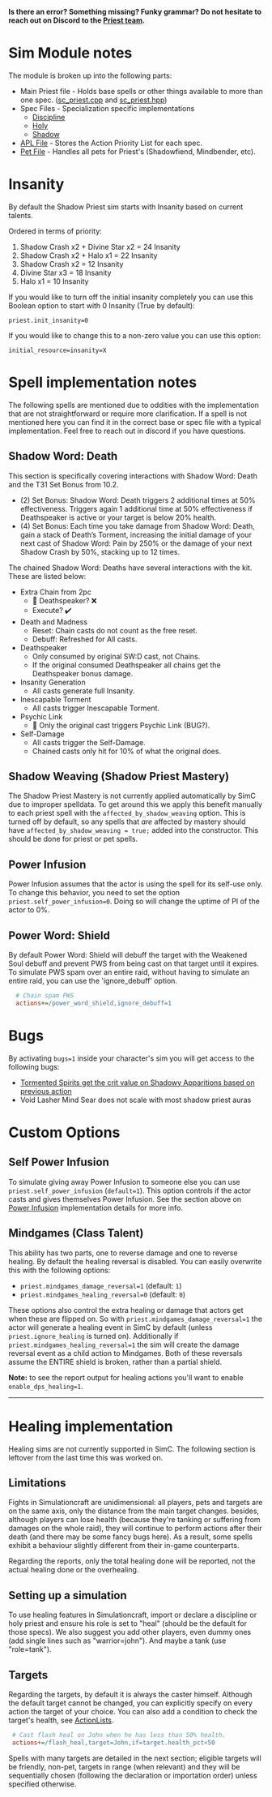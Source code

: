**Is there an error? Something missing? Funky grammar? Do not hesitate to reach out on Discord to the [Priest team](https://github.com/orgs/simulationcraft/teams/priest/members).**

# Sim Module notes
The module is broken up into the following parts:
- Main Priest file - Holds base spells or other things available to more than one spec. ([sc_priest.cpp](https://github.com/simulationcraft/simc/blob/dragonflight/engine/class_modules/priest/sc_priest.cpp) and [sc_priest.hpp](https://github.com/simulationcraft/simc/blob/dragonflight/engine/class_modules/priest/sc_priest.hpp))
- Spec Files - Specialization specific implementations
  - [Discipline](https://github.com/simulationcraft/simc/blob/dragonflight/engine/class_modules/priest/sc_priest_discipline.cpp)
  - [Holy](https://github.com/simulationcraft/simc/blob/dragonflight/engine/class_modules/priest/sc_priest_holy.cpp)
  - [Shadow](https://github.com/simulationcraft/simc/blob/dragonflight/engine/class_modules/priest/sc_priest_shadow.cpp)
- [APL File](https://github.com/simulationcraft/simc/blob/dragonflight/engine/class_modules/apl/apl_priest.cpp) - Stores the Action Priority List for each spec.
- [Pet File](https://github.com/simulationcraft/simc/blob/dragonflight/engine/class_modules/priest/sc_priest_pets.cpp) - Handles all pets for Priest's (Shadowfiend, Mindbender, etc).

# Insanity
By default the Shadow Priest sim starts with Insanity based on current talents. 

Ordered in terms of priority:
1. Shadow Crash x2 + Divine Star x2 = 24 Insanity
2. Shadow Crash x2 + Halo x1 = 22 Insanity
3. Shadow Crash x2 = 12 Insanity
4. Divine Star x3 = 18 Insanity
5. Halo x1 = 10 Insanity

If you would like to turn off the initial insanity completely you can use this Boolean option to start with 0 Insanity (True by default):
```
priest.init_insanity=0
```

If you would like to change this to a non-zero value you can use this option:
```
initial_resource=insanity=X
```

# Spell implementation notes
The following spells are mentioned due to oddities with the implementation that are not straightforward or require more clarification. If a spell is not mentioned here you can find it in the correct base or spec file with a typical implementation. Feel free to reach out in discord if you have questions.

## Shadow Word: Death
This section is specifically covering interactions with Shadow Word: Death and the T31 Set Bonus from 10.2.

- (2) Set Bonus: Shadow Word: Death triggers 2 additional times at 50% effectiveness. Triggers again 1 additional time at 50% effectiveness if Deathspeaker is active or your target is below 20% health.
- (4) Set Bonus: Each time you take damage from Shadow Word: Death, gain a stack of Death’s Torment, increasing the initial damage of your next cast of Shadow Word: Pain by 250% or the damage of your next Shadow Crash by 50%, stacking up to 12 times.

The chained Shadow Word: Deaths have several interactions with the kit. These are listed below:
- Extra Chain from 2pc
  - 🚧 Deathspeaker? ❌ 
  - Execute? ✔️ 
- Death and Madness
  - Reset: Chain casts do not count as the free reset.
  - Debuff: Refreshed for All casts.
- Deathspeaker
  - Only consumed by original SW:D cast, not Chains.
  - If the original consumed Deathspeaker all chains get the Deathspeaker bonus damage.
- Insanity Generation
  - All casts generate full Insanity.
- Inescapable Torment
  - All casts trigger Inescapable Torment.
- Psychic Link
  - 🚧 Only the original cast triggers Psychic Link (BUG?).
- Self-Damage
  - All casts trigger the Self-Damage.
  - Chained casts only hit for 10% of what the original does.

## Shadow Weaving (Shadow Priest Mastery)
The Shadow Priest Mastery is not currently applied automatically by SimC due to improper spelldata. To get around this we apply this benefit manually to each priest spell with the `affected_by_shadow_weaving` option. This is turned off by default, so any spells that _are_ affected by mastery should have `affected_by_shadow_weaving = true;` added into the constructor. This should be done for priest or pet spells.

## Power Infusion
Power Infusion assumes that the actor is using the spell for its self-use only. To change this behavior, you need to set the option `priest.self_power_infusion=0`. Doing so will change the uptime of PI of the actor to 0%.

## Power Word: Shield
By default Power Word: Shield will debuff the target with the Weakened Soul debuff and prevent PWS from being cast on that target until it expires. To simulate PWS spam over an entire raid, without having to simulate an entire raid, you can use the 'ignore\_debuff' option.
```ini
  # Chain spam PWS
  actions+=/power_word_shield,ignore_debuff=1
```

# Bugs
By activating `bugs=1` inside your character's sim you will get access to the following bugs:
- [Tormented Spirits get the crit value on Shadowy Apparitions based on previous action](https://github.com/SimCMinMax/WoW-BugTracker/issues/1097)
- Void Lasher Mind Sear does not scale with most shadow priest auras

# Custom Options
## Self Power Infusion
To simulate giving away Power Infusion to someone else you can use `priest.self_power_infusion` (`default=1`). This option controls if the actor casts and gives themselves Power Infusion. See the section above on [Power Infusion](Priests#power-infusion) implementation details for more info.

## Mindgames (Class Talent)
This ability has two parts, one to reverse damage and one to reverse healing. By default the healing reversal is disabled. You can easily overwrite this with the following options:

- `priest.mindgames_damage_reversal=1` (default: `1`)
- `priest.mindgames_healing_reversal=0` (default: `0`)

These options also control the extra healing or damage that actors get when these are flipped on. So with `priest.mindgames_damage_reversal=1` the actor will generate a healing event in SimC by default (unless `priest.ignore_healing` is turned on). Additionally if `priest.mindgames_healing_reversal=1` the sim will create the damage reversal event as a child action to Mindgames. Both of these reversals assume the ENTIRE shield is broken, rather than a partial shield.

**Note:** to see the report output for healing actions you'll want to enable `enable_dps_healing=1`.

***

# Healing implementation
Healing sims are not currently supported in SimC. The following section is leftover from the last time this was worked on.

## Limitations
Fights in Simulationcraft are unidimensional: all players, pets and targets are on the same axis, only the distance from the main target changes. besides, although players can lose health (because they're tanking or suffering from damages on the whole raid), they will continue to perform actions after their death (and there may be some fancy bugs here). As a result, some spells exhibit a behaviour slightly different from their in-game counterparts.

Regarding the reports, only the total healing done will be reported, not the actual healing done or the overhealing.

## Setting up a simulation
To use healing features in Simulationcraft, import or declare a discipline or holy priest and ensure his role is set to "heal" (should be the default for those specs). We also suggest you add other players, even dummy ones (add single lines such as "warrior=john"). And maybe a tank (use "role=tank").

## Targets
Regarding the targets, by default it is always the caster himself. Although the default target cannot be changed, you can explicitly specify on every action the target of your choice. You can also add a condition to check the target's health, see [ActionLists](ActionLists).
```ini
 # Cast flash heal on John when he has less than 50% health.
 actions+=/flash_heal,target=John,if=target.health_pct<50
```

Spells with many targets are detailed in the next section; eligible targets will be friendly, non-pet, targets in range (when relevant) and they will be sequentially chosen (following the declaration or importation order) unless specified otherwise.